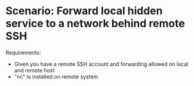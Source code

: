 Scenario: Forward local hidden service to a network behind remote SSH
=====================================================================

Requirements:
- Given you have a remote SSH account and forwarding allowed on local and remote host
- "nc" is installed on remote system
